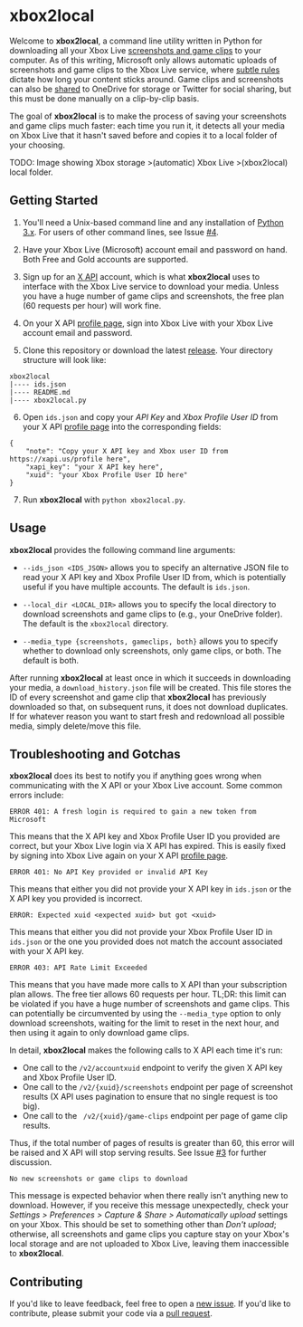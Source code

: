# xbox2local

Welcome to **xbox2local**, a command line utility written in Python for downloading all your Xbox Live [screenshots and game clips](https://support.xbox.com/help/friends-social-activity/share-socialize/capture-game-clips-and-screenshots) to your computer.
As of this writing, Microsoft only allows automatic uploads of screenshots and game clips to the Xbox Live service, where [subtle rules](https://support.xbox.com/help/games-apps/my-games-apps/manage-clips-with-upload-studio) dictate how long your content sticks around.
Game clips and screenshots can also be [shared](https://support.xbox.com/help/games-apps/my-games-apps/share-clips-xbox-one) to OneDrive for storage or Twitter for social sharing, but this must be done manually on a clip-by-clip basis.

The goal of **xbox2local** is to make the process of saving your screenshots and game clips much faster: each time you run it, it detects all your media on Xbox Live that it hasn't saved before and copies it to a local folder of your choosing.

TODO: Image showing Xbox storage >(automatic) Xbox Live >(xbox2local) local folder.


## Getting Started

1. You'll need a Unix-based command line and any installation of [Python 3.x](https://www.python.org/downloads/). For users of other command lines, see Issue [#4](https://github.com/jdaymude/xbox2local/issues/4).

2. Have your Xbox Live (Microsoft) account email and password on hand. Both Free and Gold accounts are supported.

3. Sign up for an [X API](https://xapi.us/) account, which is what **xbox2local** uses to interface with the Xbox Live service to download your media. Unless you have a huge number of game clips and screenshots, the free plan (60 requests per hour) will work fine.

4. On your X API [profile page](https://xapi.us/profile), sign into Xbox Live with your Xbox Live account email and password.

5. Clone this repository or download the latest [release](https://github.com/jdaymude/xbox2local/releases). Your directory structure will look like:
```
xbox2local
|---- ids.json
|---- README.md
|---- xbox2local.py
```

6. Open `ids.json` and copy your *API Key* and *Xbox Profile User ID* from your X API [profile page](https://xapi.us/profile) into the corresponding fields:
```
{
    "note": "Copy your X API key and Xbox user ID from https://xapi.us/profile here",
    "xapi_key": "your X API key here",
    "xuid": "your Xbox Profile User ID here"
}
```

7. Run **xbox2local** with `python xbox2local.py`.


## Usage

**xbox2local** provides the following command line arguments:

- `--ids_json <IDS_JSON>` allows you to specify an alternative JSON file to read your X API key and Xbox Profile User ID from, which is potentially useful if you have multiple accounts. The default is `ids.json`.

- `--local_dir <LOCAL_DIR>` allows you to specify the local directory to download screenshots and game clips to (e.g., your OneDrive folder). The default is the `xbox2local` directory.

- `--media_type {screenshots, gameclips, both}` allows you to specify whether to download only screenshots, only game clips, or both. The default is both.

After running **xbox2local** at least once in which it succeeds in downloading your media, a `download_history.json` file will be created.
This file stores the ID of every screenshot and game clip that **xbox2local** has previously downloaded so that, on subsequent runs, it does not download duplicates.
If for whatever reason you want to start fresh and redownload all possible media, simply delete/move this file.


## Troubleshooting and Gotchas

**xbox2local** does its best to notify you if anything goes wrong when communicating with the X API or your Xbox Live account.
Some common errors include:

```
ERROR 401: A fresh login is required to gain a new token from Microsoft
```
This means that the X API key and Xbox Profile User ID you provided are correct, but your Xbox Live login via X API has expired.
This is easily fixed by signing into Xbox Live again on your X API [profile page](https://xapi.us/profile).

```
ERROR 401: No API Key provided or invalid API Key
```
This means that either you did not provide your X API key in `ids.json` or the X API key you provided is incorrect.

```
ERROR: Expected xuid <expected xuid> but got <xuid>
```
This means that either you did not provide your Xbox Profile User ID in `ids.json` or the one you provided does not match the account associated with your X API key.

```
ERROR 403: API Rate Limit Exceeded
```
This means that you have made more calls to X API than your subscription plan allows.
The free tier allows 60 requests per hour.
TL;DR: this limit can be violated if you have a huge number of screenshots and game clips.
This can potentially be circumvented by using the `--media_type` option to only download screenshots, waiting for the limit to reset in the next hour, and then using it again to only download game clips.

In detail, **xbox2local** makes the following calls to X API each time it's run:
- One call to the `/v2/accountxuid` endpoint to verify the given X API key and Xbox Profile User ID.
- One call to the `/v2/{xuid}/screenshots` endpoint per page of screenshot results (X API uses pagination to ensure that no single request is too big).
- One call to the `	/v2/{xuid}/game-clips` endpoint per page of game clip results.

Thus, if the total number of pages of results is greater than 60, this error will be raised and X API will stop serving results.
See Issue [#3](https://github.com/jdaymude/xbox2local/issues/3) for further discussion.

```
No new screenshots or game clips to download
```
This message is expected behavior when there really isn't anything new to download.
However, if you receive this message unexpectedly, check your *Settings > Preferences > Capture & Share > Automatically upload* settings on your Xbox.
This should be set to something other than *Don't upload*; otherwise, all screenshots and game clips you capture stay on your Xbox's local storage and are not uploaded to Xbox Live, leaving them inaccessible to **xbox2local**.


## Contributing

If you'd like to leave feedback, feel free to open a [new issue](https://github.com/jdaymude/xbox2local/issues/new/choose).
If you'd like to contribute, please submit your code via a [pull request](https://github.com/jdaymude/xbox2local/pulls).
